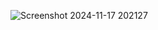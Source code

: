 ![Screenshot 2024-11-17 202127](https://github.com/user-attachments/assets/348d0144-dd00-4841-a985-81078007f841)

